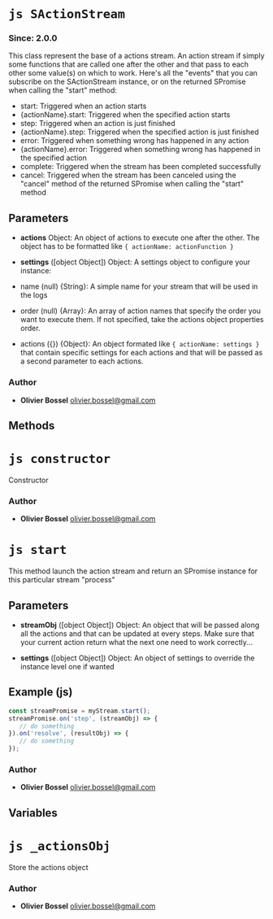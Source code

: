 


<!-- @namespace    sugar.js.stream -->

# ```js SActionStream ```
### Since: 2.0.0

This class represent the base of a actions stream.
An action stream if simply some functions that are called one after the other
and that pass to each other some value(s) on which to work.
Here's all the "events" that you can subscribe on the SActionStream instance, or on the returned SPromise when calling the "start" method:
- start: Triggered when an action starts
- {actionName}.start: Triggered when the specified action starts
- step: Triggered when an action is just finished
- {actionName}.step: Triggered when the specified action is just finished
- error: Triggered when something wrong has happened in any action
- {actionName}.error: Triggered when something wrong has happened in the specified action
- complete: Triggered when the stream has been completed successfully
- cancel: Triggered when the stream has been canceled using the "cancel" method of the returned SPromise when calling the "start" method

## Parameters

- **actions**  Object: An object of actions to execute one after the other. The object has to be formatted like ```{ actionName: actionFunction }```

- **settings** ([object Object]) Object: A settings object to configure your instance:
- name (null) {String}: A simple name for your stream that will be used in the logs
- order (null) {Array}: An array of action names that specify the order you want to execute them. If not specified, take the actions object properties order.
- actions ({}) {Object}: An object formated like ```{ actionName: settings }``` that contain specific settings for each actions and that will be passed as a second parameter to each actions.




### Author
- **Olivier Bossel** <a href="mailto:olivier.bossel@gmail.com">olivier.bossel@gmail.com</a> 


## Methods




# ```js constructor ```


Constructor




### Author
- **Olivier Bossel** <a href="mailto:olivier.bossel@gmail.com">olivier.bossel@gmail.com</a> 





# ```js start ```


This method launch the action stream and return an SPromise instance for this particular stream "process"

## Parameters

- **streamObj** ([object Object]) Object: An object that will be passed along all the actions and that can be updated at every steps. Make sure that your current action return what the next one need to work correctly...

- **settings** ([object Object]) Object: An object of settings to override the instance level one if wanted



## Example (js)

```js
const streamPromise = myStream.start();
streamPromise.on('step', (streamObj) => {
   // do something
}).on('resolve', (resultObj) => {
   // do something
});
```


### Author
- **Olivier Bossel** <a href="mailto:olivier.bossel@gmail.com">olivier.bossel@gmail.com</a> 


## Variables




# ```js _actionsObj ```


Store the actions object



### Author
- **Olivier Bossel** <a href="mailto:olivier.bossel@gmail.com">olivier.bossel@gmail.com</a> 

